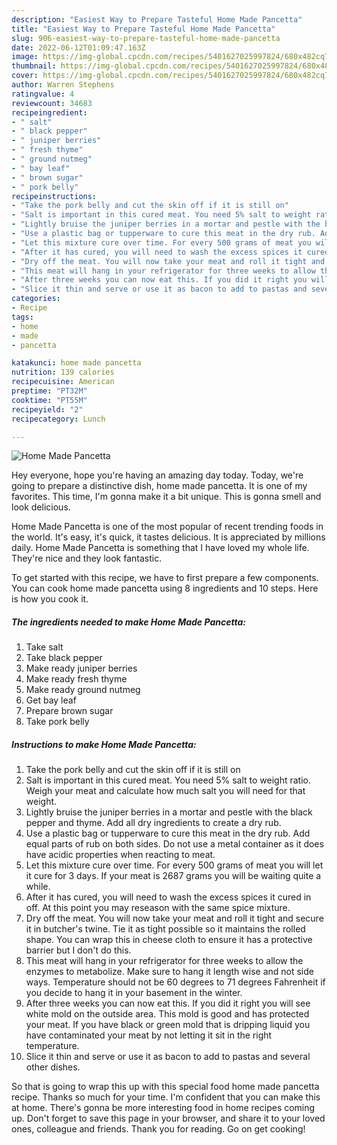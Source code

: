 ```yaml
---
description: "Easiest Way to Prepare Tasteful Home Made Pancetta"
title: "Easiest Way to Prepare Tasteful Home Made Pancetta"
slug: 906-easiest-way-to-prepare-tasteful-home-made-pancetta
date: 2022-06-12T01:09:47.163Z
image: https://img-global.cpcdn.com/recipes/5401627025997824/680x482cq70/home-made-pancetta-recipe-main-photo.jpg
thumbnail: https://img-global.cpcdn.com/recipes/5401627025997824/680x482cq70/home-made-pancetta-recipe-main-photo.jpg
cover: https://img-global.cpcdn.com/recipes/5401627025997824/680x482cq70/home-made-pancetta-recipe-main-photo.jpg
author: Warren Stephens
ratingvalue: 4
reviewcount: 34683
recipeingredient:
- " salt"
- " black pepper"
- " juniper berries"
- " fresh thyme"
- " ground nutmeg"
- " bay leaf"
- " brown sugar"
- " pork belly"
recipeinstructions:
- "Take the pork belly and cut the skin off if it is still on"
- "Salt is important in this cured meat. You need 5% salt to weight ratio. Weigh your meat and calculate how much salt you will need for that weight."
- "Lightly bruise the juniper berries in a mortar and pestle with the black pepper and thyme. Add all dry ingredients to create a dry rub."
- "Use a plastic bag or tupperware to cure this meat in the dry rub. Add equal parts of rub on both sides. Do not use a metal container as it does have acidic properties when reacting to meat."
- "Let this mixture cure over time. For every 500 grams of meat you will let it cure for 3 days. If your meat is 2687 grams you will be waiting quite a while."
- "After it has cured, you will need to wash the excess spices it cured in off. At this point you may reseason with the same spice mixture."
- "Dry off the meat. You will now take your meat and roll it tight and secure it in butcher&#39;s twine. Tie it as tight possible so it maintains the rolled shape. You can wrap this in cheese cloth to ensure it has a protective barrier but I don&#39;t do this."
- "This meat will hang in your refrigerator for three weeks to allow the enzymes to metabolize. Make sure to hang it length wise and not side ways. Temperature should not be 60 degrees to 71 degrees Fahrenheit if you decide to hang it in your basement in the winter."
- "After three weeks you can now eat this. If you did it right you will see white mold on the outside area. This mold is good and has protected your meat. If you have black or green mold that is dripping liquid you have contaminated your meat by not letting it sit in the right temperature."
- "Slice it thin and serve or use it as bacon to add to pastas and several other dishes."
categories:
- Recipe
tags:
- home
- made
- pancetta

katakunci: home made pancetta 
nutrition: 139 calories
recipecuisine: American
preptime: "PT32M"
cooktime: "PT55M"
recipeyield: "2"
recipecategory: Lunch

---
```



![Home Made Pancetta](https://img-global.cpcdn.com/recipes/5401627025997824/680x482cq70/home-made-pancetta-recipe-main-photo.jpg)

Hey everyone, hope you're having an amazing day today. Today, we're going to prepare a distinctive dish, home made pancetta. It is one of my favorites. This time, I'm gonna make it a bit unique. This is gonna smell and look delicious.



Home Made Pancetta is one of the most popular of recent trending foods in the world. It's easy, it's quick, it tastes delicious. It is appreciated by millions daily. Home Made Pancetta is something that I have loved my whole life. They're nice and they look fantastic.


To get started with this recipe, we have to first prepare a few components. You can cook home made pancetta using 8 ingredients and 10 steps. Here is how you cook it.

<!--inarticleads1-->

##### The ingredients needed to make Home Made Pancetta:

1. Take  salt
1. Take  black pepper
1. Make ready  juniper berries
1. Make ready  fresh thyme
1. Make ready  ground nutmeg
1. Get  bay leaf
1. Prepare  brown sugar
1. Take  pork belly




<!--inarticleads2-->

##### Instructions to make Home Made Pancetta:

1. Take the pork belly and cut the skin off if it is still on
1. Salt is important in this cured meat. You need 5% salt to weight ratio. Weigh your meat and calculate how much salt you will need for that weight.
1. Lightly bruise the juniper berries in a mortar and pestle with the black pepper and thyme. Add all dry ingredients to create a dry rub.
1. Use a plastic bag or tupperware to cure this meat in the dry rub. Add equal parts of rub on both sides. Do not use a metal container as it does have acidic properties when reacting to meat.
1. Let this mixture cure over time. For every 500 grams of meat you will let it cure for 3 days. If your meat is 2687 grams you will be waiting quite a while.
1. After it has cured, you will need to wash the excess spices it cured in off. At this point you may reseason with the same spice mixture.
1. Dry off the meat. You will now take your meat and roll it tight and secure it in butcher&#39;s twine. Tie it as tight possible so it maintains the rolled shape. You can wrap this in cheese cloth to ensure it has a protective barrier but I don&#39;t do this.
1. This meat will hang in your refrigerator for three weeks to allow the enzymes to metabolize. Make sure to hang it length wise and not side ways. Temperature should not be 60 degrees to 71 degrees Fahrenheit if you decide to hang it in your basement in the winter.
1. After three weeks you can now eat this. If you did it right you will see white mold on the outside area. This mold is good and has protected your meat. If you have black or green mold that is dripping liquid you have contaminated your meat by not letting it sit in the right temperature.
1. Slice it thin and serve or use it as bacon to add to pastas and several other dishes.




So that is going to wrap this up with this special food home made pancetta recipe. Thanks so much for your time. I'm confident that you can make this at home. There's gonna be more interesting food in home recipes coming up. Don't forget to save this page in your browser, and share it to your loved ones, colleague and friends. Thank you for reading. Go on get cooking!
